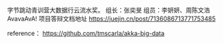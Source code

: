 字节跳动青训营大数据行云流水奖。
组长：张奕旻
组员：李妍妍、周陈文浩
AvavaAvA!
项目答辩文档地址
https://juejin.cn/post/7136086713771753485

reference：
https://github.com/tmscarla/akka-big-data
